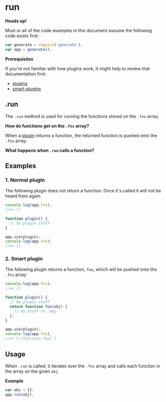 # run

**Heads up!**

Most or all of the code examples in this document assume the following code exists first:

```js
var generate = require('generate');
var app = generate();
```

**Prerequisites**

If you're not familiar with how plugins work, it might help to review that documentation first:

* [plugins](api/plugins.md)
* [smart-plugins](docs/smart-plugins.md)

## .run

The `.run` method is used for running the functions stored on the `.fns` array.

**How do functions get on the `.fns` array?**

When a [plugin](docs/smart-plugins.md) returns a function, the returned function is pushed onto the `.fns` array.

**What happens when `.run` calls a function?**

## Examples

### 1. Normal plugin

The following plugin does _not_ return a function. Once it's called it will not be heard from again.

```js
console.log(app.fns);
//=> []

function plugin() {
  // do plugin stuff
}

app.use(plugin);
console.log(app.fns);
//=> []
```

### 2. Smart plugin

The following plugin returns a function, `foo`, which will be pushed onto the `.fns` array:

```js
console.log(app.fns);
//=> []

function plugin() {
  // do plugin stuff
  return function foo(obj) {
    // do stuff to `obj`
  };
}

app.use(plugin);
console.log(app.fns);
//=> ['[function foo]']
```

## Usage

When `.run` is called, it iterates over the `.fns` array and calls each function in the array on the given `obj`.

**Example**

```js
var obj = {};
app.run(obj);
```